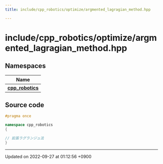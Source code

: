 ```yaml
---
title: include/cpp_robotics/optimize/argmented_lagragian_method.hpp

---
```


# include/cpp_robotics/optimize/argmented_lagragian_method.hpp



## Namespaces

| Name           |
| -------------- |
| **[cpp_robotics](/cpp_robotics/doxybook/Namespaces/namespacecpp__robotics/)**  |




## Source code

```cpp
#pragma once

namespace cpp_robotics
{

// 拡張ラグランジュ法
}
```


-------------------------------

Updated on 2022-09-27 at 01:12:56 +0900
